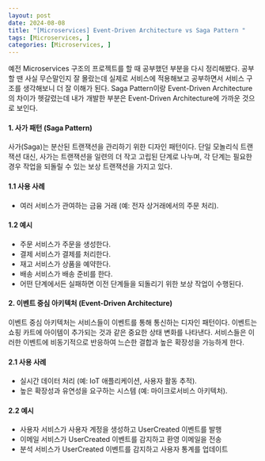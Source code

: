 ```yaml
---
layout: post
date: 2024-08-08
title: "[Microservices] Event-Driven Architecture vs Saga Pattern "
tags: [Microservices, ]
categories: [Microservices, ]
---
```



예전 Microservices 구조의 프로젝트를 할 때 공부했던 부분을 다시 정리해봤다. 공부할 땐 사실 무슨말인지 잘 몰랐는데 실제로 서비스에 적용해보고 공부하면서 서비스 구조를 생각해보니 더 잘 이해가 된다. Saga Pattern이랑 Event-Driven Architecture의 차이가 헷갈렸는데 내가 개발한 부분은 Event-Driven Architecture에 가까운 것으로 보인다. 


#### 1. 사가 패턴 (Saga Pattern)


사가(Saga)는 분산된 트랜잭션을 관리하기 위한 디자인 패턴이다. 단일 모놀리식 트랜잭션 대신, 사가는 트랜잭션을 일련의 더 작고 고립된 단계로 나누며, 각 단계는 필요한 경우 작업을 되돌릴 수 있는 보상 트랜잭션을 가지고 있다. 


#### 1.1 사용 사례

- 여러 서비스가 관여하는 금융 거래 (예: 전자 상거래에서의 주문 처리).

#### 1.2 예시

- 주문 서비스가 주문을 생성한다.
- 결제 서비스가 결제를 처리한다.
- 재고 서비스가 상품을 예약한다.
- 배송 서비스가 배송 준비를 한다.
- 어떤 단계에서든 실패하면 이전 단계들을 되돌리기 위한 보상 작업이 수행된다.

#### 2. 이벤트 중심 아키텍처 (Event-Driven Architecture)


이벤트 중심 아키텍처는 서비스들이 이벤트를 통해 통신하는 디자인 패턴이다. 이벤트는 쇼핑 카트에 아이템이 추가되는 것과 같은 중요한 상태 변화를 나타낸다. 서비스들은 이러한 이벤트에 비동기적으로 반응하여 느슨한 결합과 높은 확장성을 가능하게 한다.


#### 2.1 사용 사례

- 실시간 데이터 처리 (예: IoT 애플리케이션, 사용자 활동 추적).
- 높은 확장성과 유연성을 요구하는 시스템 (예: 마이크로서비스 아키텍처).

#### 2.2 예시

- 사용자 서비스가 사용자 계정을 생성하고 UserCreated 이벤트를 발행
- 이메일 서비스가 UserCreated 이벤트를 감지하고 환영 이메일을 전송
- 분석 서비스가 UserCreated 이벤트를 감지하고 사용자 통계를 업데이트
